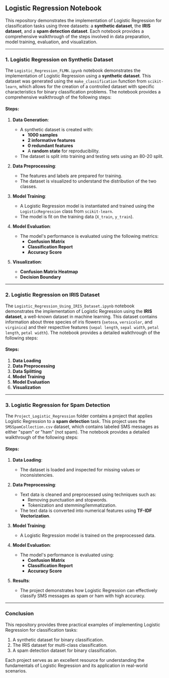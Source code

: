 ## Logistic Regression Notebook

This repository demonstrates the implementation of Logistic Regression for classification tasks using three datasets: a **synthetic dataset**, the **IRIS dataset**, and a **spam detection dataset**. Each notebook provides a comprehensive walkthrough of the steps involved in data preparation, model training, evaluation, and visualization.

---

### **1. Logistic Regression on Synthetic Dataset**
The `Logistic_Regression_FLMN.ipynb` notebook demonstrates the implementation of Logistic Regression using a **synthetic dataset**. This dataset was generated using the `make_classification` function from `scikit-learn`, which allows for the creation of a controlled dataset with specific characteristics for binary classification problems. The notebook provides a comprehensive walkthrough of the following steps:

#### **Steps:**
1. **Data Generation**:
   - A synthetic dataset is created with:
     - **1000 samples**
     - **2 informative features**
     - **0 redundant features**
     - A **random state** for reproducibility.
   - The dataset is split into training and testing sets using an 80-20 split.

2. **Data Preprocessing**:
   - The features and labels are prepared for training.
   - The dataset is visualized to understand the distribution of the two classes.

3. **Model Training**:
   - A Logistic Regression model is instantiated and trained using the `LogisticRegression` class from `scikit-learn`.
   - The model is fit on the training data (`X_train`, `y_train`).

4. **Model Evaluation**:
   - The model's performance is evaluated using the following metrics:
     - **Confusion Matrix**
     - **Classification Report**
     - **Accuracy Score**

5. **Visualization**:
   - **Confusion Matrix Heatmap**
   - **Decision Boundary**

---

### **2. Logistic Regression on IRIS Dataset**
The `Logistic_Regression_Using_IRIS_Dataset.ipynb` notebook demonstrates the implementation of Logistic Regression using the **IRIS dataset**, a well-known dataset in machine learning. This dataset contains information about three species of iris flowers (`setosa`, `versicolor`, and `virginica`) and their respective features (`sepal length`, `sepal width`, `petal length`, `petal width`). The notebook provides a detailed walkthrough of the following steps:

#### **Steps:**
1. **Data Loading**
2. **Data Preprocessing**
3. **Data Splitting**
4. **Model Training**
5. **Model Evaluation**
6. **Visualization**

---

### **3. Logistic Regression for Spam Detection**
The `Project_Logistic_Regression` folder contains a project that applies Logistic Regression to a **spam detection** task. This project uses the `SMSSpamCollection.csv` dataset, which contains labeled SMS messages as either "spam" or "ham" (not spam). The notebook provides a detailed walkthrough of the following steps:

#### **Steps:**
1. **Data Loading**:
   - The dataset is loaded and inspected for missing values or inconsistencies.

2. **Data Preprocessing**:
   - Text data is cleaned and preprocessed using techniques such as:
     - Removing punctuation and stopwords.
     - Tokenization and stemming/lemmatization.
   - The text data is converted into numerical features using **TF-IDF Vectorization**.

3. **Model Training**:
   - A Logistic Regression model is trained on the preprocessed data.

4. **Model Evaluation**:
   - The model's performance is evaluated using:
     - **Confusion Matrix**
     - **Classification Report**
     - **Accuracy Score**

5. **Results**:
   - The project demonstrates how Logistic Regression can effectively classify SMS messages as spam or ham with high accuracy.

---

### **Conclusion**
This repository provides three practical examples of implementing Logistic Regression for classification tasks:
1. A synthetic dataset for binary classification.
2. The IRIS dataset for multi-class classification.
3. A spam detection dataset for binary classification.

Each project serves as an excellent resource for understanding the fundamentals of Logistic Regression and its application in real-world scenarios.